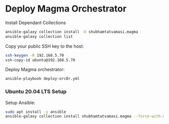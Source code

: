# Deploy Magma Orchestrator

Install Dependant Collections
```bash
ansible-galaxy collection install -U shubhamtatvamasi.magma
ansible-galaxy collection list
```

Copy your public SSH key to the host:
```bash
ssh-keygen -R 192.168.5.70
ssh-copy-id ubuntu@192.168.5.70
```

Deploy Magma orchestrator:
```bash
ansible-playbook deploy-orc8r.yml
```


### Ubuntu 20.04 LTS Setup

Setup Ansible:
```bash
sudo apt install -y ansible
ansible-galaxy collection install shubhamtatvamasi.magma --force-with-deps
```
